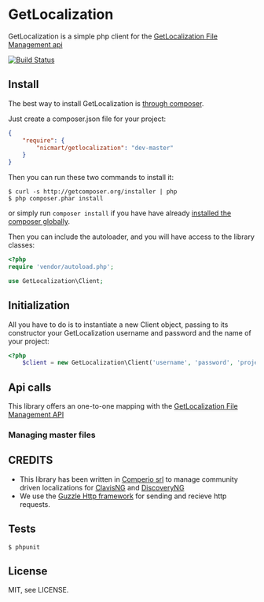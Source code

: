 # GetLocalization

GetLocalization is a simple php client for the [GetLocalization File Management api](http://www.getlocalization.com/library/api/get-localization-file-management-api/)

[![Build Status](https://secure.travis-ci.org/nicmart/Functionals.png?branch=master)](http://travis-ci.org/nicmart/GetLocalization)

## Install

The best way to install GetLocalization is [through composer](http://getcomposer.org).

Just create a composer.json file for your project:

```JSON
{
    "require": {
        "nicmart/getlocalization": "dev-master"
    }
}
```

Then you can run these two commands to install it:

    $ curl -s http://getcomposer.org/installer | php
    $ php composer.phar install

or simply run `composer install` if you have have already [installed the composer globally](http://getcomposer.org/doc/00-intro.md#globally).

Then you can include the autoloader, and you will have access to the library classes:

```php
<?php
require 'vendor/autoload.php';

use GetLocalization\Client;
```

## Initialization

All you have to do is to instantiate a new Client object, passing to its constructor your GetLocalization username and
password and the name of your project:

```php
<?php
    $client = new GetLocalization\Client('username', 'password', 'projectname');
```

## Api calls
This library offers an one-to-one mapping with the
[GetLocalization File Management API](http://www.getlocalization.com/library/api/get-localization-file-management-api/)

### Managing master files


CREDITS
-----
* This library has been written in [Comperio srl](http://www.comperio.it) to manage community driven localizations
 for [ClavisNG](http://www.comperio.it/soluzioni/clavisng/un-gestionale-per-reti-di-biblioteche/)
 and [DiscoveryNG](http://www.comperio.it/soluzioni/discoveryng/panoramica/)
* We use the [Guzzle Http framework](http://guzzlephp.org/) for sending and recieve http requests.

Tests
-----

    $ phpunit

License
-------
MIT, see LICENSE.

